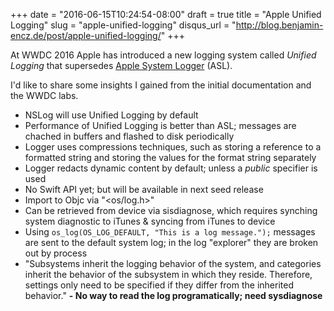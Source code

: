 +++
date = "2016-06-15T10:24:54-08:00"
draft = true
title = "Apple Unified Logging"
slug = "apple-unified-logging"
disqus_url = "http://blog.benjamin-encz.de/post/apple-unified-logging/"
+++

At WWDC 2016 Apple has introduced a new logging system called *Unified Logging* that supersedes [Apple System Logger](https://developer.apple.com/library/ios/documentation/System/Conceptual/ManPages_iPhoneOS/man3/asl.3.html) (ASL).

I'd like to share some insights I gained from the initial documentation and the WWDC labs.
<!--more-->

- NSLog will use Unified Logging by default
- Performance of Unified Logging is better than ASL; messages are chached in buffers and flashed to disk periodically
- Logger uses compressions techniques, such as storing a reference to a formatted string and storing the values for the format string separately
- Logger redacts dynamic content by default; unless a *public* specifier is used
- No Swift API yet; but will be available in next seed release
- Import to Objc via "<os/log.h>"
- Can be retrieved from device via sisdiagnose, which requires synching system diagnostic to iTunes & syncing from iTunes to device
- Using `os_log(OS_LOG_DEFAULT, "This is a log message.");` messages are sent to the default system log; in the log "explorer" they are broken out by process
- "Subsystems inherit the logging behavior of the system, and categories inherit the behavior of the subsystem in which they reside. Therefore, settings only need to be specified if they differ from the inherited behavior."
**- No way to read the log programatically; need sysdiagnose**
